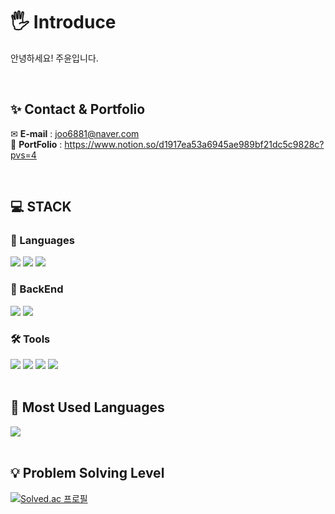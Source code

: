 # 🖐 Introduce
안녕하세요! 주윤입니다.

</br>

## ✨ Contact & Portfolio

✉ **E-mail** : joo6881@naver.com
<br/>
📖 **PortFolio** : https://www.notion.so/d1917ea53a6945ae989bf21dc5c9828c?pvs=4

</br>

## 💻 STACK


### 📕 Languages


<div align="left">
  <img src="https://img.shields.io/badge/Java-007396?style=flat&logo=Java&logoColor=white"/>
  <img src="https://img.shields.io/badge/JavaScript-F7DF1E?style=flat&logo=JavaScript&logoColor=black"/>
  <img src="https://img.shields.io/badge/Python-3776AB?style=flat&logo=Python&logoColor=white"/>
</div>


### 📒 BackEnd

<div align="left">
  <img src="https://img.shields.io/badge/Spring Boot-6DB33F?style=flat&logo=Spring Boot&logoColor=white"/>
  <img src="https://img.shields.io/badge/Node.js-339933?style=flat&logo=Node.js&logoColor=black"/>
</div>


### 🛠 Tools

<div align="left">
  <img src="https://img.shields.io/badge/Eclipse IDE-2C2255?style=flat&logo=Eclipse IDE&logoColor=white"/>
  <img src="https://img.shields.io/badge/intellijidea-000000?style=flat&logo=intellijidea&logoColor=white"/>
  <img src="https://img.shields.io/badge/Visual Studio Code-007ACC?style=flat&logo=Visual Studio Code&logoColor=white"/>
  <img src="https://img.shields.io/badge/GitHub-181717?style=flat&logo=GitHub&logoColor=white"/>
</div>

</br>

## 📝 Most Used Languages
<div align="left">
<img src="https://github-readme-stats.vercel.app/api/top-langs/?username=jooyun-1&layout=compact">

</div>

</br>

## 💡 Problem Solving Level

[![Solved.ac
프로필](http://mazassumnida.wtf/api/generate_badge?boj=jootk1)](https://solved.ac/jootk1)

